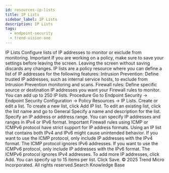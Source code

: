 ```yaml
---
id: resources-ip-lists
title: IP Lists
sidebar_label: IP Lists
description: IP Lists
tags:
  - endpoint-security
  - trend-vision-one
---
```


 IP Lists Configure lists of IP addresses to monitor or exclude from monitoring. Important If you are working on a policy, make sure to save your settings before leaving the screen. Leaving the screen without saving discards any changes. IP lists are a policy resource where you can define a list of IP addresses for the following features: Intrusion Prevention: Define trusted IP addresses, such as internal service hosts, to exclude from Intrusion Prevention monitoring and scans. Firewall rules: Define specific source or destination IP addresses you want your Firewall rules to monitor. You can add up to 250 IP lists. Procedure Go to Endpoint Security → Endpoint Security Configuration → Policy Resources → IP Lists. Create or edit a list. To create a new list, click Add IP list. To edit an existing list, click the list name and go to General Specify a name and description for the list. Specify an IP address or address range. You can specify IP addresses and ranges in IPv4 or IPv6 format. Important Firewall rules using ICMP or ICMPv6 protocol have strict support for IP address formats. Using an IP list that contains both IPv4 and IPv6 might cause unintended behavior. If you want to use the ICMP protocol, only include IP addresses with the IPv4 format. The ICMP protocol ignores IPv6 addresses. If you want to use the ICMPv6 protocol, only include IP addresses with the IPv6 format. The ICMPv6 protocol ignores IPv4 addresses. To add more IP addresses, click Add. You can specify up to 15 items per list. Click Save. © 2025 Trend Micro Incorporated. All rights reserved.Search Knowledge Base
